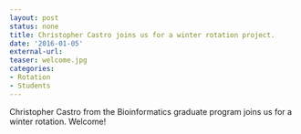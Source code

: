 ```yaml
---
layout: post
status: none
title: Christopher Castro joins us for a winter rotation project.
date: '2016-01-05'
external-url:
teaser: welcome.jpg
categories:
- Rotation
- Students
---
```


Christopher Castro from the Bioinformatics graduate program joins us for a winter rotation. Welcome!
